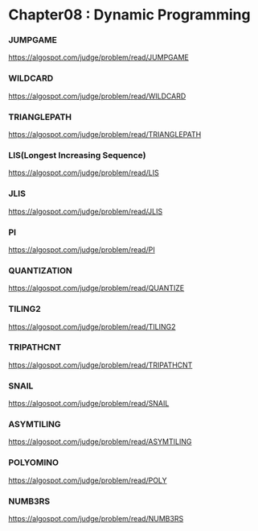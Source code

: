 Chapter08 : Dynamic Programming
==============================

### JUMPGAME
https://algospot.com/judge/problem/read/JUMPGAME

### WILDCARD
https://algospot.com/judge/problem/read/WILDCARD

### TRIANGLEPATH
https://algospot.com/judge/problem/read/TRIANGLEPATH

### LIS(Longest Increasing Sequence)
https://algospot.com/judge/problem/read/LIS

### JLIS
https://algospot.com/judge/problem/read/JLIS

### PI
https://algospot.com/judge/problem/read/PI

### QUANTIZATION
https://algospot.com/judge/problem/read/QUANTIZE

### TILING2
https://algospot.com/judge/problem/read/TILING2

### TRIPATHCNT
https://algospot.com/judge/problem/read/TRIPATHCNT

### SNAIL
https://algospot.com/judge/problem/read/SNAIL

### ASYMTILING
https://algospot.com/judge/problem/read/ASYMTILING

### POLYOMINO
https://algospot.com/judge/problem/read/POLY

### NUMB3RS
https://algospot.com/judge/problem/read/NUMB3RS



